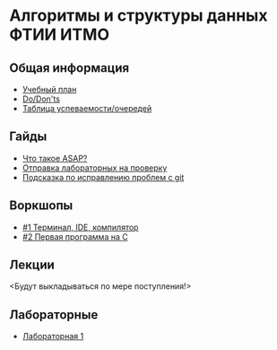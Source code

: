 # Алгоритмы и структуры данных ФТИИ ИТМО

## Общая информация

- [Учебный план](syllabus.md)
- [Do/Don'ts](do-donts.md)
- [Таблица успеваемости/очередей](https://docs.google.com/spreadsheets/d/1n_SvWtdtmraxkdv8xP4nLQKbGhX7Jzv-QD0m2ldR1CY/edit?gid=1907282245#gid=1907282245)

## Гайды

- [Что такое ASAP?](guides/asap-student-guide.md)
- [Отправка лабораторных на проверку](guides/create-assignment-submission.md)
- [Подсказка по исправлению проблем с git](https://dangitgit.com/ru)

## Воркшопы
- [#1 Терминал, IDE, компилятор]()
- [#2 Первая программа на C](https://disk.yandex.ru/i/NLuEc9wsz-JAeg)

## Лекции
<Будут выкладываться по мере поступления!>

## Лабораторные
- [Лабораторная 1](labs/lab-1.md)

